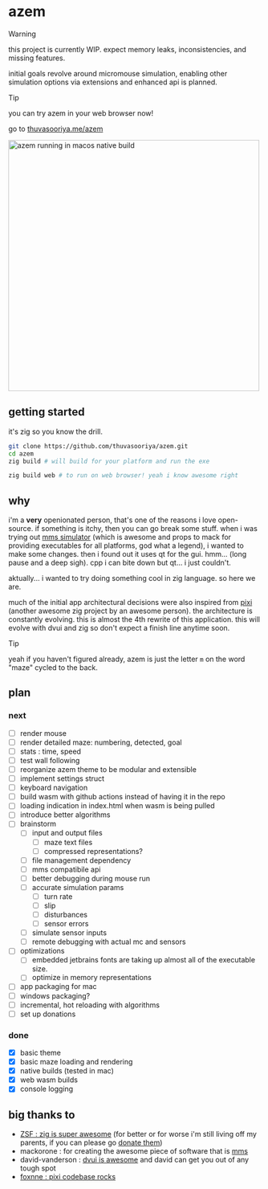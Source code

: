 # azem

> [!WARNING]
> this project is currently WIP.
> expect memory leaks, inconsistencies, and missing features.
>
> initial goals revolve around micromouse simulation, enabling other simulation options via extensions and enhanced api is planned.

> [!TIP]
> you can try azem in your web browser now!
>
> go to [thuvasooriya.me/azem](https://thuvasooriya.me/azem)

<img src="https://i.imgur.com/pypv09P.png" alt="azem running in macos native build" width="500">

## getting started

it's zig so you know the drill.

```bash
git clone https://github.com/thuvasooriya/azem.git
cd azem
zig build # will build for your platform and run the exe

zig build web # to run on web browser! yeah i know awesome right
```

## why

i'm a **very** openionated person, that's one of the reasons i love open-source. if something is itchy, then you can go break some stuff. when i was trying out [mms simulator](https://github.com/mackorone/mms) (which is awesome and props to mack for providing executables for all platforms, god what a legend), i wanted to make some changes. then i found out it uses qt for the gui. hmm... (long pause and a deep sigh). cpp i can bite down but qt... i just couldn't.

aktually... i wanted to try doing something cool in zig language. so here we are.

much of the initial app architectural decisions were also inspired from [pixi](https://github.com/foxnne/pixi/tree/dvui) (another awesome zig project by an awesome person).
the architecture is constantly evolving. this is almost the 4th rewrite of this application. this will evolve with dvui and zig so don't expect a finish line anytime soon.

> [!TIP]
> yeah if you haven't figured already, azem is just the letter `m` on the word "maze" cycled to the back.

## plan

### next

- [ ] render mouse
- [ ] render detailed maze: numbering, detected, goal
- [ ] stats : time, speed
- [ ] test wall following
- [ ] reorganize azem theme to be modular and extensible
- [ ] implement settings struct
- [ ] keyboard navigation
- [ ] build wasm with github actions instead of having it in the repo
- [ ] loading indication in index.html when wasm is being pulled
- [ ] introduce better algorithms
- [ ] brainstorm
  - [ ] input and output files
    - [ ] maze text files
    - [ ] compressed representations?
  - [ ] file management dependency
  - [ ] mms compatibile api
  - [ ] better debugging during mouse run
  - [ ] accurate simulation params
    - [ ] turn rate
    - [ ] slip
    - [ ] disturbances
    - [ ] sensor errors
  - [ ] simulate sensor inputs
  - [ ] remote debugging with actual mc and sensors
- [ ] optimizations
  - [ ] embedded jetbrains fonts are taking up almost all of the executable size.
  - [ ] optimize in memory representations
- [ ] app packaging for mac
- [ ] windows packaging?
- [ ] incremental, hot reloading with algorithms
- [ ] set up donations

### done

- [x] basic theme
- [x] basic maze loading and rendering
- [x] native builds (tested in mac)
- [x] web wasm builds
- [x] console logging

## big thanks to

- [ZSF : zig is super awesome](https://ziglang.org/zsf/) (for better or for worse i'm still living off my parents, if you can please go [donate them](https://ziglang.org/zsf/))
- mackorone : for creating the awesome piece of software that is [mms](https://github.com/mackorone/mms)
- david-vanderson : [dvui is awesome](https://github.com/david-vanderson/dvui) and david can get you out of any tough spot
- [foxnne : pixi codebase rocks](https://github.com/foxnne/pixi/tree/dvui)
